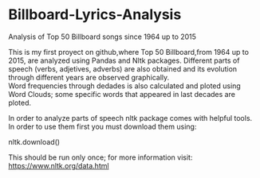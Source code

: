 # Billboard-Lyrics-Analysis
Analysis of Top 50 Billboard songs since 1964 up to 2015 


This is my first proyect on github,where Top 50 Billboard,from 1964 up to 2015, are analyzed using Pandas and Nltk packages. 
Different parts of speech (verbs, adjetives, adverbs) are also obtained and its evolution through different years are observed graphically.   
Word frequencies through dedades is also calculated and ploted using Word Clouds; some specific words that appeared in last decades are ploted. 

In order to analyze parts of speech nltk package comes with helpful tools. In order to use them first you must download them using:

nltk.download() 

This should be run only once; for  more information visit: https://www.nltk.org/data.html
